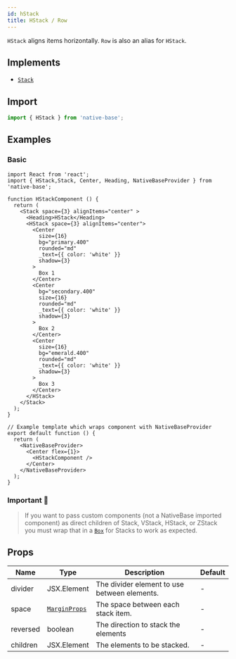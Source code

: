 ```yaml
---
id: hStack
title: HStack / Row
---
```


`HStack` aligns items horizontally. `Row` is also an alias for `HStack`.

## Implements

- [`Stack`](stack.md)

## Import

```jsx
import { HStack } from 'native-base';
```

## Examples

### Basic

```SnackPlayer name=HStack%20Usage
import React from 'react';
import { HStack,Stack, Center, Heading, NativeBaseProvider } from 'native-base';

function HStackComponent () {
  return (
    <Stack space={3} alignItems="center" >
      <Heading>HStack</Heading>
      <HStack space={3} alignItems="center">
        <Center
          size={16}
          bg="primary.400"
          rounded="md"
          _text={{ color: 'white' }}
          shadow={3}
        >
          Box 1
        </Center>
        <Center
          bg="secondary.400"
          size={16}
          rounded="md"
          _text={{ color: 'white' }}
          shadow={3}
        >
          Box 2
        </Center>
        <Center
          size={16}
          bg="emerald.400"
          rounded="md"
          _text={{ color: 'white' }}
          shadow={3}
        >
          Box 3
        </Center>
      </HStack>
    </Stack>
  );
}

// Example template which wraps component with NativeBaseProvider
export default function () {
  return (
    <NativeBaseProvider>
      <Center flex={1}>
        <HStackComponent />
      </Center>
    </NativeBaseProvider>
  );
}
```

### Important 🚨

> If you want to pass custom components (not a NativeBase imported component) as direct children of Stack, VStack, HStack, or ZStack you must wrap that in a [`Box`](box.md) for Stacks to work as expected.

## Props

| Name     | Type                                                  | Description                                  | Default |
| -------- | ----------------------------------------------------- | -------------------------------------------- | ------- |
| divider  | JSX.Element                                           | The divider element to use between elements. | -       |
| space    | [`MarginProps`](https://styled-system.com/api/#space) | The space between each stack item.           | -       |
| reversed | boolean                                               | The direction to stack the elements          | -       |
| children | JSX.Element                                           | The elements to be stacked.                  | -       |
